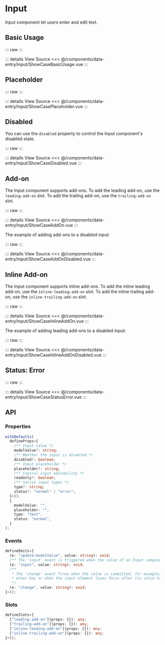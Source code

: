 <script setup lang='ts'>
import ShowCaseBasicUsage from './ShowCaseBasicUsage.vue'
import ShowCasePlaceholder from './ShowCasePlaceholder.vue'
import ShowCaseDisabled from './ShowCaseDisabled.vue'
import ShowCaseAddOn from './ShowCaseAddOn.vue'
import ShowCaseAddOnDisabled from './ShowCaseAddOnDisabled.vue'
import ShowCaseInlineAddOn from './ShowCaseInlineAddOn.vue'
import ShowCaseInlineAddOnDisabled from './ShowCaseInlineAddOnDisabled.vue'
import ShowCaseStatusError from './ShowCaseStatusError.vue'
</script>

# Input

Input component let users enter and edit text.

## Basic Usage

::: raw
<ClientOnly>
<ShowCaseBasicUsage class="vp-raw" />
</ClientOnly>
:::

::: details View Source
<<< @/components/data-entry/input/ShowCaseBasicUsage.vue
:::

## Placeholder

::: raw
<ClientOnly>
<ShowCasePlaceholder class="vp-raw" />
</ClientOnly>
:::

::: details View Source
<<< @/components/data-entry/input/ShowCasePlaceholder.vue
:::

## Disabled

You can use the `disabled` property to control the Input component's disabled state.

::: raw
<ClientOnly>
<ShowCaseDisabled class="vp-raw" />
</ClientOnly>
:::

::: details View Source
<<< @/components/data-entry/input/ShowCaseDisabled.vue
:::

## Add-on

The Input component supports add-ons. To add the leading add-on, use the `leading-add-on` slot. To add the trailing add-on, use the `trailing-add-on` slot.

::: raw
<ClientOnly>
<ShowCaseAddOn class=vp-raw />
</ClientOnly>
:::

::: details View Source
<<< @/components/data-entry/input/ShowCaseAddOn.vue
:::

The example of adding add-ons to a disabled input:

::: raw
<ClientOnly>
<ShowCaseAddOnDisabled class=vp-raw />
</ClientOnly>
:::

::: details View Source
<<< @/components/data-entry/input/ShowCaseAddOnDisabled.vue
:::

## Inline Add-on

The Input component supports inline add-ons. To add the inline leading add-on, use the `inline-leading-add-on` slot. To add the inline trailing add-on, use the `inline-trailing-add-on` slot.

::: raw
<ClientOnly>
<ShowCaseInlineAddOn class=vp-raw />
</ClientOnly>
:::

::: details View Source
<<< @/components/data-entry/input/ShowCaseInlineAddOn.vue
:::

The example of adding leading add-ons to a disabled input:

::: raw
<ClientOnly>
<ShowCaseInlineAddOnDisabled class=vp-raw />
</ClientOnly>
:::

::: details View Source
<<< @/components/data-entry/input/ShowCaseInlineAddOnDisabled.vue
:::

## Status: Error

::: raw
<ClientOnly>
<ShowCaseStatusError class=vp-raw />
</ClientOnly>
:::

::: details View Source
<<< @/components/data-entry/input/ShowCaseStatusError.vue
:::

## API

### Properties

```ts
withDefaults(
  defineProps<{
    /** Input value */
    modelValue?: string;
    /** Whether the input is disabled */
    disabled?: boolean;
    /** Input placeholder */
    placeholder?: string;
    /** Control input editability */
    readonly?: boolean;
    /** native input types */
    type?: string;
    status?: "normal" | "error";
  }>(),
  {
    modelValue: "",
    placeholder: "",
    type: "text",
    status: "normal",
  }
);
```

### Events

```ts
defineEmits<{
  (e: "update:modelValue", value: string): void;
  /** The 'input' event is triggered when the value of an Input components changes. */
  (e: "input", value: string): void;
  /**
   * The 'change' event fires when the value is committed, for example, by pressing the
   * enter key or when the input element loses focus after its value has been changed
   */
  (e: "change", value: string): void;
}>();
```

### Slots

```ts
defineSlots<{
  ["leading-add-on"](props: {}): any;
  ["trailing-add-on"](props: {}): any;
  ["inline-leading-add-on"](props: {}): any;
  ["inline-trailing-add-on"](props: {}): any;
}>();
```
